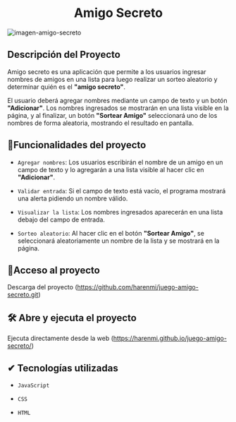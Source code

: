 <h1 align="center"> Amigo Secreto </h1>

![imagen-amigo-secreto](https://harenmi.github.io/juego-amigo-secreto/assets/amigo-secreto.png)

## Descripción del Proyecto

Amigo secreto es una aplicación que permite a los usuarios ingresar nombres de amigos en una lista para luego realizar un sorteo aleatorio y determinar quién es el **"amigo secreto"**.  

El usuario deberá agregar nombres mediante un campo de texto y un botón **"Adicionar"**. Los nombres ingresados se mostrarán en una lista visible en la página, y al finalizar, 
un botón **"Sortear Amigo"** seleccionará uno de los nombres de forma aleatoria, mostrando el resultado en pantalla.

## :hammer:Funcionalidades del proyecto

- `Agregar nombres`: Los usuarios escribirán el nombre de un amigo en un campo de texto y lo agregarán a una lista visible al hacer clic en **"Adicionar"**.
  
- `Validar entrada`: Si el campo de texto está vacío, el programa mostrará una alerta pidiendo un nombre válido.
  
- `Visualizar la lista`: Los nombres ingresados aparecerán en una lista debajo del campo de entrada.
  
- `Sorteo aleatorio`: Al hacer clic en el botón **"Sortear Amigo"**, se seleccionará aleatoriamente un nombre de la lista y se mostrará en la página.


## 📁Acceso al proyecto

Descarga del proyecto (https://github.com/harenmi/juego-amigo-secreto.git)

## 🛠️ Abre y ejecuta el proyecto

Ejecuta directamente desde la web (https://harenmi.github.io/juego-amigo-secreto/)

## ✔ Tecnologías utilizadas

- `JavaScript`
  
- `CSS`
  
- `HTML`

